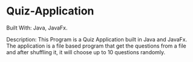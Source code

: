 # Quiz-Application

Built With: Java, JavaFx.

Description: This Program is a Quiz Application built in Java and JavaFx. The application is a file based program that get the questions from a file and after shuffling it, it will choose up to 10 questions randomly.
